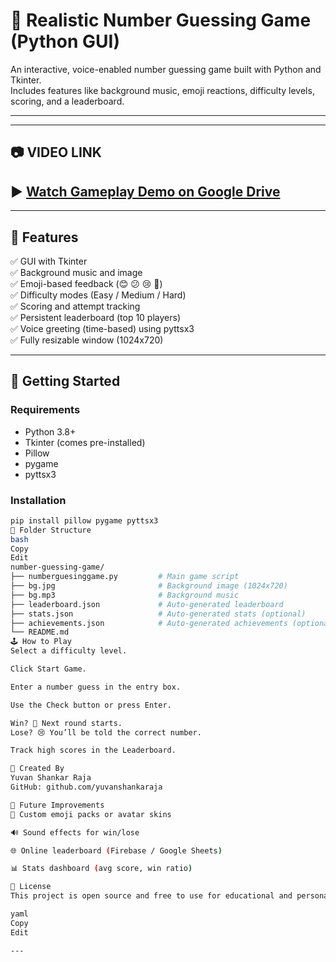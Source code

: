 # 🎯 Realistic Number Guessing Game (Python GUI)

An interactive, voice-enabled number guessing game built with Python and Tkinter.  
Includes features like background music, emoji reactions, difficulty levels, scoring, and a leaderboard.

---
---
## 📷 VIDEO LINK

▶️ [Watch Gameplay Demo on Google Drive](https://drive.google.com/file/d/1aSZ-GiCflCRAtGoWODp2wp4e6_QgP6ok/view?usp=drive_link)
---
---

## 🧠 Features

✅ GUI with Tkinter  
✅ Background music and image  
✅ Emoji-based feedback (😊 😕 😢 🎉)  
✅ Difficulty modes (Easy / Medium / Hard)  
✅ Scoring and attempt tracking  
✅ Persistent leaderboard (top 10 players)  
✅ Voice greeting (time-based) using pyttsx3  
✅ Fully resizable window (1024x720)

---

## 🚀 Getting Started

### Requirements

- Python 3.8+
- Tkinter (comes pre-installed)
- Pillow
- pygame
- pyttsx3

### Installation

```bash
pip install pillow pygame pyttsx3
📁 Folder Structure
bash
Copy
Edit
number-guessing-game/
├── numberguesinggame.py         # Main game script
├── bg.jpg                       # Background image (1024x720)
├── bg.mp3                       # Background music
├── leaderboard.json             # Auto-generated leaderboard
├── stats.json                   # Auto-generated stats (optional)
├── achievements.json            # Auto-generated achievements (optional)
└── README.md
🕹️ How to Play
Select a difficulty level.

Click Start Game.

Enter a number guess in the entry box.

Use the Check button or press Enter.

Win? 🎉 Next round starts.
Lose? 😢 You’ll be told the correct number.

Track high scores in the Leaderboard.

👤 Created By
Yuvan Shankar Raja
GitHub: github.com/yuvanshankaraja

🏁 Future Improvements
🎨 Custom emoji packs or avatar skins

🔊 Sound effects for win/lose

🌐 Online leaderboard (Firebase / Google Sheets)

📊 Stats dashboard (avg score, win ratio)

📜 License
This project is open source and free to use for educational and personal use.

yaml
Copy
Edit

---
